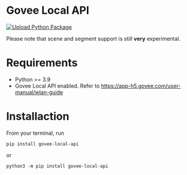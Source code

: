 # Govee Local API

[![Upload Python Package](https://github.com/Galorhallen/govee-local-api/actions/workflows/deploy.yml/badge.svg?event=release)](https://github.com/Galorhallen/govee-local-api/actions/workflows/deploy.yml)

Please note that scene and segment support is still **very** experimental.

# Requirements

- Python >= 3.9
- Govee Local API enabled. Refer to https://app-h5.govee.com/user-manual/wlan-guide

# Installaction

From your terminal, run

    pip install govee-local-api

or

    python3 -m pip install govee-local-api
